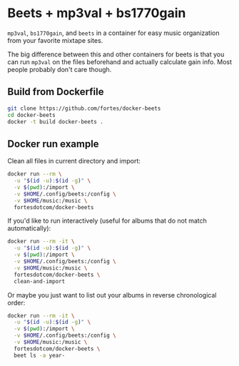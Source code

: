 # Beets + mp3val + bs1770gain

`mp3val`, `bs1770gain`, and `beets` in a container for easy music organization from your favorite mixtape sites.

The big difference between this and other containers for beets is that you can run `mp3val` on the files beforehand and actually calculate gain info. Most people probably don't care though.

## Build from Dockerfile

```sh
git clone https://github.com/fortes/docker-beets
cd docker-beets
docker -t build docker-beets .
```

## Docker run example

Clean all files in current directory and import:

```sh
docker run --rm \
  -u "$(id -u):$(id -g)" \
  -v $(pwd):/import \
  -v $HOME/.config/beets:/config \
  -v $HOME/music:/music \
  fortesdotcom/docker-beets
```

If you'd like to run interactively (useful for albums that do not match automatically):

```sh
docker run --rm -it \
  -u "$(id -u):$(id -g)" \
  -v $(pwd):/import \
  -v $HOME/.config/beets:/config \
  -v $HOME/music:/music \
  fortesdotcom/docker-beets \
  clean-and-import
```

Or maybe you just want to list out your albums in reverse chronological order:

```sh
docker run --rm -it \
  -u "$(id -u):$(id -g)" \
  -v $(pwd):/import \
  -v $HOME/.config/beets:/config \
  -v $HOME/music:/music \
  fortesdotcom/docker-beets \
  beet ls -a year-
```

